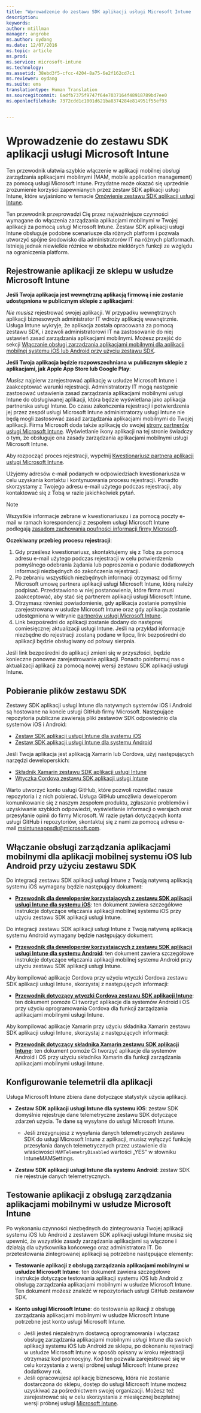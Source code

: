 ```yaml
---
title: "Wprowadzenie do zestawu SDK aplikacji usługi Microsoft Intune | Dokumentacja firmy Microsoft"
description: 
keywords: 
author: mtillman
manager: angrobe
ms.author: oydang
ms.date: 12/07/2016
ms.topic: article
ms.prod: 
ms.service: microsoft-intune
ms.technology: 
ms.assetid: 38ebd3f5-cfcc-4204-8a75-6e2f162cd7c1
ms.reviewer: oydang
ms.suite: ems
translationtype: Human Translation
ms.sourcegitcommit: 6adfb7375f9747f64e7037164f48918789bd7ee0
ms.openlocfilehash: 7372cdd1c1001d621ba8374284e814951f55ef93


---
```


# <a name="get-started-with-the-microsoft-intune-app-sdk"></a>Wprowadzenie do zestawu SDK aplikacji usługi Microsoft Intune

Ten przewodnik ułatwia szybkie włączenie w aplikacji mobilnej obsługi zarządzania aplikacjami mobilnymi (MAM, mobile application management) za pomocą usługi Microsoft Intune. Przydatne może okazać się uprzednie zrozumienie korzyści zapewnianych przez zestaw SDK aplikacji usługi Intune, które wyjaśniono w temacie [Omówienie zestawu SDK aplikacji usługi Intune](intune-app-sdk.md).

Ten przewodnik przeprowadzi Cię przez najważniejsze czynności wymagane do włączenia zarządzania aplikacjami mobilnymi w Twojej aplikacji za pomocą usługi Microsoft Intune. Zestaw SDK aplikacji usługi Intune obsługuje podobne scenariusze dla różnych platform i pozwala utworzyć spójne środowisko dla administratorów IT na różnych platformach. Istnieją jednak niewielkie różnice w obsłudze niektórych funkcji ze względu na ograniczenia platform.

## <a name="register-your-store-app-with-microsoft"></a>Rejestrowanie aplikacji ze sklepu w usłudze Microsoft Intune

**Jeśli Twoja aplikacja jest wewnętrzną aplikacją firmową i nie zostanie udostępniona w publicznym sklepie z aplikacjami**:

*Nie musisz* rejestrować swojej aplikacji. W przypadku wewnętrznych aplikacji biznesowych administrator IT wdroży aplikację wewnętrznie. Usługa Intune wykryje, że aplikacja została opracowana za pomocą zestawu SDK, i zezwoli administratorowi IT na zastosowanie do niej ustawień zasad zarządzania aplikacjami mobilnymi. Możesz przejść do sekcji [Włączanie obsługi zarządzania aplikacjami mobilnymi dla aplikacji mobilnej systemu iOS lub Android przy użyciu zestawu SDK](#enable-your-ios-or-android-mobile-app-for-mam-with-the-sdk).

**Jeśli Twoja aplikacja będzie rozpowszechniana w publicznym sklepie z aplikacjami, jak Apple App Store lub Google Play**:

*Musisz* najpierw zarejestrować aplikację w usłudze Microsoft Intune i zaakceptować warunki rejestracji. Administratorzy IT mogą następnie zastosować ustawienia zasad zarządzania aplikacjami mobilnymi usługi Intune do obsługiwanej aplikacji, która będzie wyświetlana jako aplikacja partnerska usługi Intune. Do czasu zakończenia rejestracji i potwierdzenia jej przez zespół usługi Microsoft Intune administratorzy usługi Intune nie będą mogli zastosować zasad zarządzania aplikacjami mobilnymi do Twojej aplikacji. Firma Microsoft doda także aplikację do swojej [strony partnerów usługi Microsoft Intune](https://www.microsoft.com/en-us/cloud-platform/microsoft-intune-apps). Wyświetlanie ikony aplikacji na tej stronie świadczy o tym, że obsługuje ona zasady zarządzania aplikacjami mobilnymi usługi Microsoft Intune.

Aby rozpocząć proces rejestracji, wypełnij [Kwestionariusz partnera aplikacji usługi Microsoft Intune](https://forms.office.com/Pages/ResponsePage.aspx?id=v4j5cvGGr0GRqy180BHbR6oOVGFZ3pxJmwSN1N_eXwJUQUc5Mkw2UVU0VzI5WkhQOEYyMENWNDBWRS4u).

Użyjemy adresów e-mail podanych w odpowiedziach kwestionariusza w celu uzyskania kontaktu i kontynuowania procesu rejestracji. Ponadto skorzystamy z Twojego adresu e-mail użytego podczas rejestracji, aby kontaktować się z Tobą w razie jakichkolwiek pytań.

> [!NOTE]
> Wszystkie informacje zebrane w kwestionariuszu i za pomocą poczty e-mail w ramach korespondencji z zespołem usługi Microsoft Intune podlegają [zasadom zachowania poufności informacji firmy Microsoft](https://www.microsoft.com/en-us/privacystatement/default.aspx).

**Oczekiwany przebieg procesu rejestracji**:

1. Gdy prześlesz kwestionariusz, skontaktujemy się z Tobą za pomocą adresu e-mail użytego podczas rejestracji w celu potwierdzenia pomyślnego odebrania żądania lub poproszenia o podanie dodatkowych informacji niezbędnych do zakończenia rejestracji.
2. Po zebraniu wszystkich niezbędnych informacji otrzymasz od firmy Microsoft umowę partnera aplikacji usługi Microsoft Intune, którą należy podpisać. Przedstawiono w niej postanowienia, które firma musi zaakceptować, aby stać się partnerem aplikacji usługi Microsoft Intune.
3. Otrzymasz również powiadomienie, gdy aplikacja zostanie pomyślnie zarejestrowana w usłudze Microsoft Intune oraz gdy aplikacja zostanie udostępniona w witrynie [partnerów usługi Microsoft Intune](https://www.microsoft.com/en-us/cloud-platform/microsoft-intune-apps).
4. Link bezpośredni do aplikacji zostanie dodany do następnej comiesięcznej aktualizacji usługi Intune. Jeśli na przykład informacje niezbędne do rejestracji zostaną podane w lipcu, link bezpośredni do aplikacji będzie obsługiwany od połowy sierpnia.

Jeśli link bezpośredni do aplikacji zmieni się w przyszłości, będzie konieczne ponowne zarejestrowanie aplikacji. Ponadto poinformuj nas o aktualizacji aplikacji za pomocą nowej wersji zestawu SDK aplikacji usługi Intune.



## <a name="download-the-sdk-files"></a>Pobieranie plików zestawu SDK

Zestawy SDK aplikacji usługi Intune dla natywnych systemów iOS i Android są hostowane na koncie usługi GitHub firmy Microsoft. Następujące repozytoria publiczne zawierają pliki zestawów SDK odpowiednio dla systemów iOS i Android:

* [Zestaw SDK aplikacji usługi Intune dla systemu iOS](https://github.com/msintuneappsdk/ms-intune-app-sdk-ios)
* [Zestaw SDK aplikacji usługi Intune dla systemu Android](https://github.com/msintuneappsdk/ms-intune-app-sdk-android)

Jeśli Twoja aplikacja jest aplikacją Xamarin lub Cordova, użyj następujących narzędzi deweloperskich:

* [Składnik Xamarin zestawu SDK aplikacji usługi Intune](https://github.com/msintuneappsdk/intune-app-sdk-xamarin)
* [Wtyczka Cordova zestawu SDK aplikacji usługi Intune](https://github.com/msintuneappsdk/cordova-plugin-ms-intune-mam)

Warto utworzyć konto usługi GitHub, które pozwoli rozwidlać nasze repozytoria i z nich pobierać. Usługa GitHub umożliwia deweloperom komunikowanie się z naszym zespołem produktu, zgłaszanie problemów i uzyskiwanie szybkich odpowiedzi, wyświetlanie informacji o wersjach oraz przesyłanie opinii do firmy Microsoft. W razie pytań dotyczących konta usługi GitHub i repozytoriów, skontaktuj się z nami za pomocą adresu e-mail msintuneappsdk@microsoft.com.





## <a name="enable-your-ios-or-android-mobile-app-for-mam-with-the-sdk"></a>Włączanie obsługi zarządzania aplikacjami mobilnymi dla aplikacji mobilnej systemu iOS lub Android przy użyciu zestawu SDK

Do integracji zestawu SDK aplikacji usługi Intune z Twoją natywną aplikacją systemu iOS wymagany będzie następujący dokument:

* **[Przewodnik dla deweloperów korzystających z zestawu SDK aplikacji usługi Intune dla systemu iOS](intune-app-sdk-ios.md)**: ten dokument zawiera szczegółowe instrukcje dotyczące włączania aplikacji mobilnej systemu iOS przy użyciu zestawu SDK aplikacji usługi Intune.


Do integracji zestawu SDK aplikacji usługi Intune z Twoją natywną aplikacją systemu Android wymagany będzie następujący dokument:

* **[Przewodnik dla deweloperów korzystających z zestawu SDK aplikacji usługi Intune dla systemu Android](intune-app-sdk-android.md)**: ten dokument zawiera szczegółowe instrukcje dotyczące włączania aplikacji mobilnej systemu Android przy użyciu zestawu SDK aplikacji usługi Intune.

Aby kompilować aplikacje Cordova przy użyciu wtyczki Cordova zestawu SDK aplikacji usługi Intune, skorzystaj z następujących informacji:

* **[Przewodnik dotyczący wtyczki Cordova zestawu SDK aplikacji Intune](intune-app-sdk-cordova.md)**: ten dokument pomoże Ci tworzyć aplikacje dla systemów Android i OS przy użyciu oprogramowania Cordova dla funkcji zarządzania aplikacjami mobilnymi usługi Intune.

Aby kompilować aplikacje Xamarin przy użyciu składnika Xamarin zestawu SDK aplikacji usługi Intune, skorzystaj z następujących informacji:

* **[Przewodnik dotyczący składnika Xamarin zestawu SDK aplikacji Intune](intune-app-sdk-xamarin.md)**: ten dokument pomoże Ci tworzyć aplikacje dla systemów Android i OS przy użyciu składnika Xamarin dla funkcji zarządzania aplikacjami mobilnymi usługi Intune.




## <a name="configure-telemetry-for-your-app"></a>Konfigurowanie telemetrii dla aplikacji

Usługa Microsoft Intune zbiera dane dotyczące statystyk użycia aplikacji.

* **Zestaw SDK aplikacji usługi Intune dla systemu iOS**: zestaw SDK domyślnie rejestruje dane telemetryczne zestawu SDK dotyczące zdarzeń użycia. Te dane są wysyłane do usługi Microsoft Intune.

    * Jeśli zrezygnujesz z wysyłania danych telemetrycznych zestawu SDK do usługi Microsoft Intune z aplikacji, musisz wyłączyć funkcję przesyłania danych telemetrycznych przez ustawienie dla właściwości `MAMTelemetryDisabled` wartości „YES” w słowniku IntuneMAMSettings.

* **Zestaw SDK aplikacji usługi Intune dla systemu Android**: zestaw SDK nie rejestruje danych telemetrycznych.

## <a name="test-your-mam-enabled-app-with-microsoft-intune"></a>Testowanie aplikacji z obsługą zarządzania aplikacjami mobilnymi w usłudze Microsoft Intune

Po wykonaniu czynności niezbędnych do zintegrowania Twojej aplikacji systemu iOS lub Android z zestawem SDK aplikacji usługi Intune musisz się upewnić, że wszystkie zasady zarządzania aplikacjami są włączone i działają dla użytkownika końcowego oraz administratora IT. Do przetestowania zintegrowanej aplikacji są potrzebne następujące elementy:

<!--TODO-->

* **Testowanie aplikacji z obsługą zarządzania aplikacjami mobilnymi w usłudze Microsoft Intune**: ten dokument zawiera szczegółowe instrukcje dotyczące testowania aplikacji systemu iOS lub Android z obsługą zarządzania aplikacjami mobilnymi w usłudze Microsoft Intune. Ten dokument możesz znaleźć w repozytoriach usługi GitHub zestawów SDK.

* **Konto usługi Microsoft Intune**: do testowania aplikacji z obsługą zarządzania aplikacjami mobilnymi w usłudze Microsoft Intune potrzebne jest konto usługi Microsoft Intune.
    * Jeśli jesteś niezależnym dostawcą oprogramowania i włączasz obsługę zarządzania aplikacjami mobilnymi usługi Intune dla swoich aplikacji systemu iOS lub Android ze sklepu, po dokonaniu rejestracji w usłudze Microsoft Intune w sposób opisany w kroku rejestracji otrzymasz kod promocyjny. Kod ten pozwala zarejestrować się w celu korzystania z wersji próbnej usługi Microsoft Intune przez dodatkowy rok.
    * Jeśli opracowujesz aplikację biznesową, która nie zostanie dostarczona do sklepu, dostęp do usługi Microsoft Intune możesz uzyskiwać za pośrednictwem swojej organizacji. Możesz też zarejestrować się w celu skorzystania z miesięcznej bezpłatnej wersji próbnej usługi [Microsoft Intune](https://portal.office.com/Signup/Signup.aspx?OfferId=40BE278A-DFD1-470a-9EF7-9F2596EA7FF9&dl=INTUNE_A&ali=1#0).



<!--HONumber=Dec16_HO2-->


